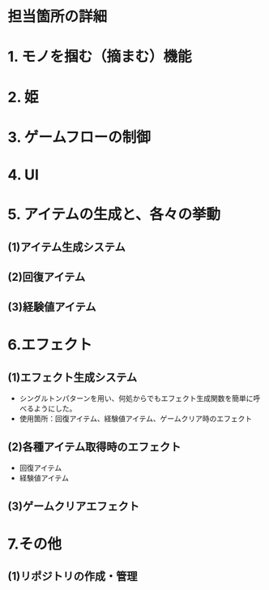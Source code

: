 # 担当箇所の詳細


# 1. モノを掴む（摘まむ）機能


# 2. 姫


# 3. ゲームフローの制御


# 4. UI


# 5. アイテムの生成と、各々の挙動 
## (1)アイテム生成システム  
## (2)回復アイテム  
## (3)経験値アイテム  


# 6.エフェクト  
## (1)エフェクト生成システム  
- シングルトンパターンを用い、何処からでもエフェクト生成関数を簡単に呼べるようにした。　　
- 使用箇所：回復アイテム、経験値アイテム、ゲームクリア時のエフェクト
## (2)各種アイテム取得時のエフェクト  
- 回復アイテム  
- 経験値アイテム  
## (3)ゲームクリアエフェクト


# 7.その他
## (1)リポジトリの作成・管理  
